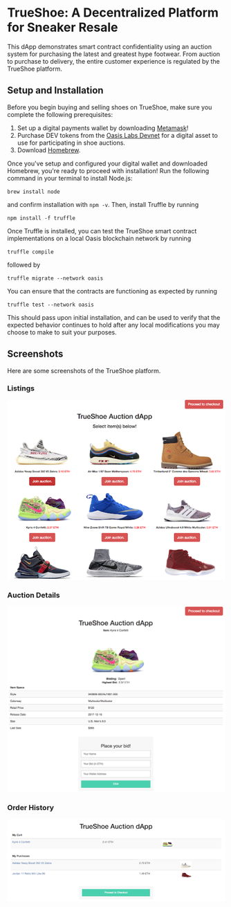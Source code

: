 # TrueShoe: A Decentralized Platform for Sneaker Resale

This dApp demonstrates smart contract confidentiality using an auction system for purchasing the latest and greatest hype footwear. From auction to purchase to delivery, the entire customer experience is regulated by the TrueShoe platform.

## Setup and Installation

Before you begin buying and selling shoes on TrueShoe, make sure you complete the following prerequisites:

1. Set up a digital payments wallet by downloading [Metamask](https://metamask.io/)!
2. Purchase DEV tokens from the [Oasis Labs Devnet](https://faucet.oasiscloud.io/) for a digital asset to use for participating in shoe auctions.
3. Download [Homebrew](https://brew.sh/).

Once you've setup and configured your digital wallet and downloaded Homebrew, you're ready to proceed with installation! Run the following command in your terminal to install Node.js:

```
brew install node
```
and confirm installation with `npm -v`. Then, install Truffle by running

```
npm install -f truffle
```

Once Truffle is installed, you can test the TrueShoe smart contract implementations on a local Oasis blockchain network by running

```
truffle compile
```

followed by

```
truffle migrate --network oasis
```

You can ensure that the contracts are functioning as expected by running 

```
truffle test --network oasis
```

This should pass upon initial installation, and can be used to verify that the expected behavior continues to hold after any local modifications you may choose to make to suit your purposes.

## Screenshots

Here are some screenshots of the TrueShoe platform.

### Listings

![Alt text](images/dapp.png)

### Auction Details
![Alt text](images/auction.png)

### Order History
![Alt text](images/dapp_purchases.png)
